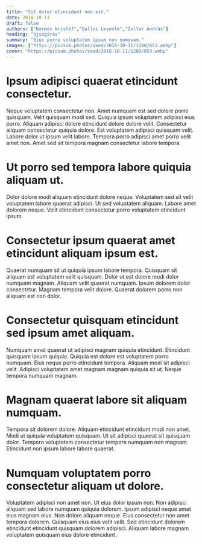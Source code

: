 ```yaml
---
title: "Sit dolor etincidunt non est."
date: 2018-10-11
draft: false 
authors: ["Kormos kristóf","Dallos Levente","Zoller András"]
heading: "újságírás"
summary: "Eius porro voluptatem ipsum non numquam."
images: ["https://picsum.photos/seed/2018-10-11/1280/853.webp"]
cover: "https://picsum.photos/seed/2018-10-11/1280/853.webp"
---
```

# Ipsum adipisci quaerat etincidunt consectetur.        
Neque voluptatem consectetur non. Amet numquam est sed dolore porro quisquam. Velit quisquam modi sed. Quiquia ipsum voluptatem adipisci eius porro. Aliquam adipisci dolore etincidunt dolore dolore velit. Consectetur aliquam consectetur quiquia dolore. Est voluptatem adipisci quisquam velit. Labore dolor ut ipsum velit labore. Tempora porro adipisci amet porro velit amet non. Amet sed sit tempora magnam consectetur labore tempora.

# Ut porro sed tempora labore quiquia aliquam ut.        
Dolor dolore modi aliquam etincidunt dolore neque. Voluptatem sed sit velit voluptatem labore quaerat adipisci. Ut sed voluptatem aliquam. Labore amet dolorem neque. Velit etincidunt consectetur porro voluptatem etincidunt ipsum.

# Consectetur ipsum quaerat amet etincidunt aliquam ipsum est.        
Quaerat numquam sit ut quiquia ipsum labore tempora. Quisquam sit aliquam est voluptatem velit quisquam. Dolor ut est dolore modi dolor numquam magnam. Aliquam velit quaerat numquam. Ipsum dolorem dolor consectetur. Magnam tempora velit dolore. Quaerat dolorem porro non aliquam est non dolor.

# Consectetur quisquam etincidunt sed ipsum amet aliquam.        
Numquam amet quaerat ut adipisci magnam quiquia etincidunt. Etincidunt quisquam ipsum quiquia. Quiquia est dolore est voluptatem porro numquam. Eius neque porro etincidunt tempora. Aliquam modi sit adipisci velit. Adipisci voluptatem amet magnam magnam quiquia sit ut. Neque tempora numquam magnam.

# Magnam quaerat labore sit aliquam numquam.        
Tempora sit dolorem dolore. Aliquam etincidunt etincidunt modi non amet. Modi ut quiquia voluptatem quisquam. Ut sit adipisci quaerat sit quisquam dolor. Tempora voluptatem consectetur tempora numquam non magnam. Etincidunt non ipsum labore labore quaerat.

# Numquam voluptatem porro consectetur aliquam ut dolore.        
Voluptatem adipisci non amet non. Ut eius dolor ipsum non. Non adipisci aliquam sed labore numquam quiquia dolorem. Ipsum adipisci neque amet eius magnam eius. Non dolore aliquam neque. Eius consectetur non amet tempora dolorem. Quisquam eius eius velit velit. Sed etincidunt dolorem etincidunt etincidunt quisquam dolorem adipisci. Aliquam labore magnam voluptatem quisquam eius dolore etincidunt.


